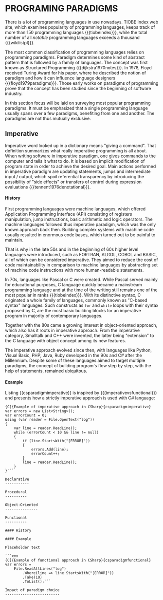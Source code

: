 PROGRAMING PARADIGMS
====================

There is a lot of programming languages in use nowadays.
TIOBE Index web site, which examines popularity of programming languages, keeps track of more than 150 programming languages {{{tiobeindex}}}, while the total number of all *notable* programming languages exceeds a thousand {{{wikilistpl}}}.

The most common classification of programming languages relies on programming paradigms. 
Paradigm determines some kind of abstract pattern that is followed by a family of languages.
The concept was first known as Structured Programming {{{dijkstra1970notes}}}.
In 1978, Floyd received Turing Award for his paper, where he described the notion of paradigm and how it can influence language designers {{{floyd1979paradigms}}}.
Those early works on paradigms of programming prove that the concept has been studied since the beginning of software industry.

In this section focus will be laid on surveying most popular programming paradigms.
It must be emphasized that a single programming language usually spans over a few paradigms, benefiting from one and another.
The paradigms are not thus mutually exclusive.

Imperative
----------

Imperative word looked up in a dictionary means "giving a command".
That definition summarizes what really imperative programming is all about.
When writing software in imperative paradigm, one gives commands to the computer and tells it what to do.
It is based on implicit modification of program state in order to achieve the desired goal.
Main actions performed in imperative paradigm are updating statements, jumps and intermediate input / output, which spoil referential transparency by introducing the possibility of "side effects" or transfers of control during expression evaluations {{{tennent1976denotational}}}.

#### History

First programming languages were machine languages, which offered Application Programming Interface (API) consisting of registers manipulation, jump instructions, basic arithmetic and logic operators.
The machine languages followed thus imperative paradigm, which was the only known approach back then.
Building complex systems with machine code usually resulted in enormous code bases, which turned out to be painful to maintain.

That is why in the late 50s and in the beginning of 60s higher level languages were introduced, such as FORTRAN, ALGOL, COBOL and BASIC, all of which can be considered imperative.
They aimed to reduce the cost of code maintainability in comparison to machine languages by abstracting set of machine code instructions with more human-readable statements.

In 70s, languages like Pascal or C were created.
While Pascal served mainly for educational purposes, C language quickly became a mainstream programming language and at the time of the writing still remains one of the most popular in ranks {{{tiobeindex}}}.
With its distinctive syntax, C originated a whole family of languages, commonly known as "C-based syntax" languages.
Such constructs as `for` and `while` loops with their syntax proposed by C, are the most basic building blocks for an imperative program in majority of contemporary languages.

Together with the 80s came a growing interest in object-oriented approach, which also has it roots in imperative approach.
From the imperative category, Smalltalk and C++ were invented, the latter being "extension" to the C language with object concept among its new features.

The imperative approach evolved since then, with languages like Python, Visual Basic, PHP, Java, Ruby developed in the 90s and C# after the Millennium.
Despite some of these languages aimed to target multiple paradigms, the concept of building program's flow step by step, with the help of statements, remained ubiquitous.

#### Example

Listing {{csparadigmimperative}} is inspired by {{{imperativevsfunctional}}} and presents how a strictly imperative approach is used with C# language:

```xxx
{C]{Example of imperative approach in CSharp}{csparadigmimperative}
var errors = new List<String>();
var errorCount = 0;
using (var reader = File.OpenText("log"))
{
    var line = reader.ReadLine();
    while (errorCount < 10 && line != null)
    {
        if (line.StartsWith("[ERROR]"))
        {
            errors.Add(line);
            errorCount++;
        }
        line = reader.ReadLine();
    }
}```

Declarative
-----------

Procedural
----------

Object-Oriented
---------------

Functional
----------

#### History

#### Example

Placeholder text

```xxx
{C]{Example of functional approach in CSharp}{csparadigmfunctional}
var errors = 
    File.ReadAllLines("log")
        .Where(line => line.StartsWith("[ERROR]"))
        .Take(10)
        .ToList();```

Impact of paradigm choice
-------------------------